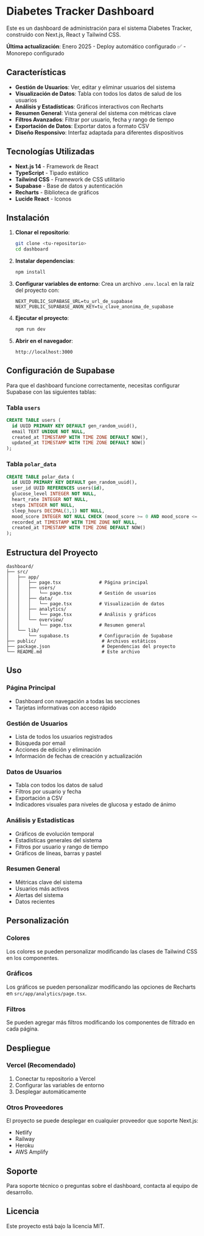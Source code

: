 # Diabetes Tracker Dashboard

Este es un dashboard de administración para el sistema Diabetes Tracker, construido con Next.js, React y Tailwind CSS.

**Última actualización**: Enero 2025 - Deploy automático configurado ✅ - Monorepo configurado

## Características

- **Gestión de Usuarios**: Ver, editar y eliminar usuarios del sistema
- **Visualización de Datos**: Tabla con todos los datos de salud de los usuarios
- **Análisis y Estadísticas**: Gráficos interactivos con Recharts
- **Resumen General**: Vista general del sistema con métricas clave
- **Filtros Avanzados**: Filtrar por usuario, fecha y rango de tiempo
- **Exportación de Datos**: Exportar datos a formato CSV
- **Diseño Responsivo**: Interfaz adaptada para diferentes dispositivos

## Tecnologías Utilizadas

- **Next.js 14** - Framework de React
- **TypeScript** - Tipado estático
- **Tailwind CSS** - Framework de CSS utilitario
- **Supabase** - Base de datos y autenticación
- **Recharts** - Biblioteca de gráficos
- **Lucide React** - Iconos

## Instalación

1. **Clonar el repositorio**:
   ```bash
   git clone <tu-repositorio>
   cd dashboard
   ```

2. **Instalar dependencias**:
   ```bash
   npm install
   ```

3. **Configurar variables de entorno**:
   Crea un archivo `.env.local` en la raíz del proyecto con:
   ```env
   NEXT_PUBLIC_SUPABASE_URL=tu_url_de_supabase
   NEXT_PUBLIC_SUPABASE_ANON_KEY=tu_clave_anonima_de_supabase
   ```

4. **Ejecutar el proyecto**:
   ```bash
   npm run dev
   ```

5. **Abrir en el navegador**:
   ```
   http://localhost:3000
   ```

## Configuración de Supabase

Para que el dashboard funcione correctamente, necesitas configurar Supabase con las siguientes tablas:

### Tabla `users`
```sql
CREATE TABLE users (
  id UUID PRIMARY KEY DEFAULT gen_random_uuid(),
  email TEXT UNIQUE NOT NULL,
  created_at TIMESTAMP WITH TIME ZONE DEFAULT NOW(),
  updated_at TIMESTAMP WITH TIME ZONE DEFAULT NOW()
);
```

### Tabla `polar_data`
```sql
CREATE TABLE polar_data (
  id UUID PRIMARY KEY DEFAULT gen_random_uuid(),
  user_id UUID REFERENCES users(id),
  glucose_level INTEGER NOT NULL,
  heart_rate INTEGER NOT NULL,
  steps INTEGER NOT NULL,
  sleep_hours DECIMAL(3,1) NOT NULL,
  mood_score INTEGER NOT NULL CHECK (mood_score >= 0 AND mood_score <= 5),
  recorded_at TIMESTAMP WITH TIME ZONE NOT NULL,
  created_at TIMESTAMP WITH TIME ZONE DEFAULT NOW()
);
```

## Estructura del Proyecto

```
dashboard/
├── src/
│   ├── app/
│   │   ├── page.tsx              # Página principal
│   │   ├── users/
│   │   │   └── page.tsx          # Gestión de usuarios
│   │   ├── data/
│   │   │   └── page.tsx          # Visualización de datos
│   │   ├── analytics/
│   │   │   └── page.tsx          # Análisis y gráficos
│   │   └── overview/
│   │       └── page.tsx          # Resumen general
│   └── lib/
│       └── supabase.ts           # Configuración de Supabase
├── public/                        # Archivos estáticos
├── package.json                   # Dependencias del proyecto
└── README.md                      # Este archivo
```

## Uso

### Página Principal
- Dashboard con navegación a todas las secciones
- Tarjetas informativas con acceso rápido

### Gestión de Usuarios
- Lista de todos los usuarios registrados
- Búsqueda por email
- Acciones de edición y eliminación
- Información de fechas de creación y actualización

### Datos de Usuarios
- Tabla con todos los datos de salud
- Filtros por usuario y fecha
- Exportación a CSV
- Indicadores visuales para niveles de glucosa y estado de ánimo

### Análisis y Estadísticas
- Gráficos de evolución temporal
- Estadísticas generales del sistema
- Filtros por usuario y rango de tiempo
- Gráficos de líneas, barras y pastel

### Resumen General
- Métricas clave del sistema
- Usuarios más activos
- Alertas del sistema
- Datos recientes

## Personalización

### Colores
Los colores se pueden personalizar modificando las clases de Tailwind CSS en los componentes.

### Gráficos
Los gráficos se pueden personalizar modificando las opciones de Recharts en `src/app/analytics/page.tsx`.

### Filtros
Se pueden agregar más filtros modificando los componentes de filtrado en cada página.

## Despliegue

### Vercel (Recomendado)
1. Conectar tu repositorio a Vercel
2. Configurar las variables de entorno
3. Desplegar automáticamente

### Otros Proveedores
El proyecto se puede desplegar en cualquier proveedor que soporte Next.js:
- Netlify
- Railway
- Heroku
- AWS Amplify

## Soporte

Para soporte técnico o preguntas sobre el dashboard, contacta al equipo de desarrollo.

## Licencia

Este proyecto está bajo la licencia MIT.
